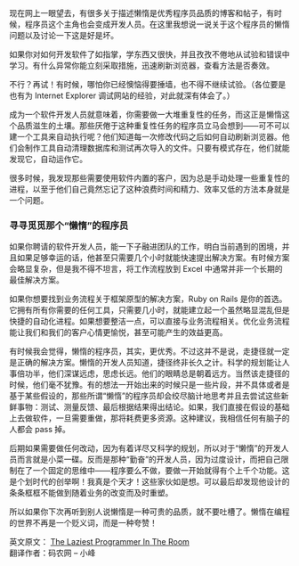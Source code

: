 现在网上一眼望去，有很多关于描述懒惰是优秀程序员品质的博客和帖子，有时候，程序员这个主角也会变成开发人员。在这里我想说一说关于这个程序员的懒惰问题以及讨论一下这是好是坏。

如果你对如何开发软件了如指掌，学东西又很快，并且孜孜不倦地从试验和错误中学习。有什么异常你能立刻采取措施，迅速刷新浏览器，查看方法是否奏效。

不行？再试！有时候，哪怕你已经懊恼得要捶墙，也不得不继续试验。（各位要是也有为 Internet Explorer 调试网站的经验，对此就深有体会了。）

成为一个软件开发人员就意味着，你需要做一大堆重复性的任务，而这正是懒惰这个品质滋生的土壤。那些厌倦于这种重复性任务的程序员立马会想到——可不可以建一个工具来自动执行呢？他们知道每一次修改代码之后如何自动刷新浏览器。他们会制作工具自动清理数据库和测试再次导入的文件。只要有模式存在，他们就能发现它，自动运作它。

很多时候，我发现那些需要使用软件内置的客户，因为总是手动处理一些重复性的进程，以至于他们自己竟然忘记了这种浪费时间和精力、效率又低的方法本身就是一个问题。

### 寻寻觅觅那个“懒惰”的程序员

如果你聘请的软件开发人员，能一下子融进团队的工作，明白当前遇到的困境，并且如果足够幸运的话，他甚至只需要几个小时就能快速提出解决方案。有时候方案会略显复杂，但是我不得不坦言，将工作流程放到 Excel 中通常并非一个长期的最佳解决方案。

如果你想要找到业务流程关于框架原型的解决方案，Ruby on Rails 是你的首选。它拥有所有你需要的任何工具，只需要几小时，就能建立起一个虽然略显混乱但是快捷的自动化进程。如果想要整洁一点，可以直接与业务流程相关。优化业务流程能让我们和我们的客户心情更愉悦，甚至可能产生的效益更高。

有时候我会觉得，懒惰的程序员，其实，更优秀。不过这并不是说，走捷径就一定是正确的解决方案。懒惰的开发人员知道，捷径终非长久之计。科学的规划能让人事倍功半，他们深谋远虑，思虑长远。他们的眼睛总是朝着远方。当然该走捷径的时候，他们毫不犹豫。有的想法一开始出来的时候只是一些片段，并不具体或者是基于某些假设的，那些所谓“懒惰”的程序员却会绞尽脑计地思考并且去尝试这些新鲜事物：测试、测量反馈、最后根据结果得出结论。如果，我们直接在假设的基础上去做软件，一旦需要重做，那将耗费更多资源。这种建议，我相信任何有脑子的人都会 pass 掉。

后期如果需要做任何改动，因为有着详尽又科学的规划，所以对于“懒惰”的开发人员而言就是小菜一碟。反而是那种“勤奋”的开发人员，因为过度设计，而把自己限制在了一个固定的思维中——程序要么不做，要做一开始就得有个上千个功能。这是个划时代的创举啊！我真是个天才！这些家伙如是想。可以最后却发现他设计的条条框框不能做到随着业务的改变而及时重塑。

所以如果你下次再听到别人说懒惰是一种可贵的品质，就不要吐槽了。懒惰在编程的世界不再是一个贬义词，而是一种夸赞！


英文原文： [The Laziest Programmer In The Room](http://excid3.com/blog/laziest-programmer-room/)  
翻译作者：码农网 – 小峰